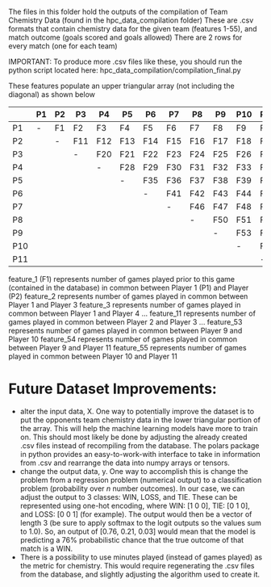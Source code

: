  The files in this folder hold the outputs of the compilation of Team Chemistry Data (found in the hpc_data_compilation folder)
 These are .csv formats that contain chemistry data for the given team (features 1-55), and match outcome (goals scored and goals allowed)
 There are 2 rows for every match (one for each team)

 IMPORTANT: To produce more .csv files like these, you should run the python script located here:
   hpc_data_compilation/compilation_final.py

 These features populate an upper triangular array (not including the diagonal) as shown below

|     | P1  | P2  | P3  | P4  | P5  | P6  | P7  | P8  | P9  | P10 | P11 |
|-----|-----|-----|-----|-----|-----|-----|-----|-----|-----|-----|-----|
| P1  |  -  | F1  | F2  | F3  | F4  | F5  | F6  | F7  | F8  | F9  | F10 |
| P2  |     |  -  | F11 | F12 | F13 | F14 | F15 | F16 | F17 | F18 | F19 |
| P3  |     |     |  -  | F20 | F21 | F22 | F23 | F24 | F25 | F26 | F27 |
| P4  |     |     |     |  -  | F28 | F29 | F30 | F31 | F32 | F33 | F34 |
| P5  |     |     |     |     |  -  | F35 | F36 | F37 | F38 | F39 | F40 |
| P6  |     |     |     |     |     |  -  | F41 | F42 | F43 | F44 | F45 |
| P7  |     |     |     |     |     |     |  -  | F46 | F47 | F48 | F49 |
| P8  |     |     |     |     |     |     |     |  -  | F50 | F51 | F52 |
| P9  |     |     |     |     |     |     |     |     |  -  | F53 | F54 |
| P10 |     |     |     |     |     |     |     |     |     |  -  | F55 |
| P11 |     |     |     |     |     |     |     |     |     |     |  -  |

feature_1 (F1) represents number of games played prior to this game (contained in the database) in common between Player 1 (P1) and Player  (P2)
 feature_2 represents number of games played in common between Player 1 and Player 3
 feature_3 represents number of games played in common between Player 1 and Player 4
 ...
 feature_11 represents number of games played in common between Player 2 and Player 3
 ...
 feature_53 represents number of games played in common between Player 9 and Player 10
 feature_54 represents number of games played in common between Player 9 and Player 11
 feature_55 represents number of games played in common between Player 10 and Player 11

 
# Future Dataset Improvements:
   - alter the input data, X. One way to potentially improve the dataset is to put the opponents team chemistry data in the lower triangular portion of the array. This will help the machine learning models have more to train on. This should most likely be done by adjusting the already created .csv files instead of recompiling from the database. The polars package in python provides an easy-to-work-with interface to take in information from .csv and rearrange the data into numpy arrays or tensors.
   - change the output data, y. One way to accomplish this is change the problem from a regression problem (numerical output) to a classification problem (probability over *n* number outcomes). In our case, we can adjust the output to 3 classes: WIN, LOSS, and TIE. These can be represented using one-hot encoding, where WIN: [1 0 0], TIE: [0 1 0], and LOSS: [0 0 1] (for example). The output would then be a vector of length 3 (be sure to apply softmax to the logit outputs so the values sum to 1.0). So, an output of [0.76, 0.21, 0.03] would mean that the model is predicting a 76% probabilistic chance that the true outcome of that match is a WIN.
   - There is a possibility to use minutes played (instead of games played) as the metric for chemistry. This would require regenerating the .csv files from the database, and slightly adjusting the algorithm used to create it.

